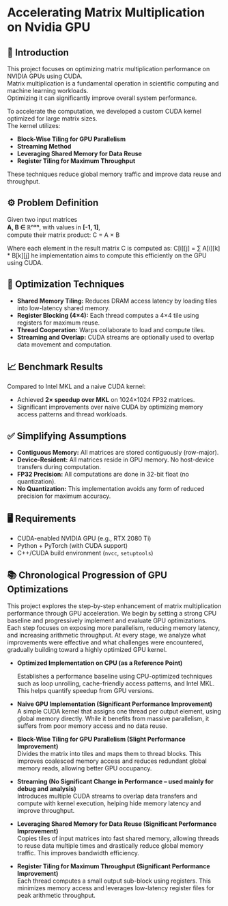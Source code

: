 # Accelerating Matrix Multiplication on Nvidia GPU

## 📌 Introduction

This project focuses on optimizing matrix multiplication performance on NVIDIA GPUs using CUDA.  
Matrix multiplication is a fundamental operation in scientific computing and machine learning workloads.  
Optimizing it can significantly improve overall system performance.

To accelerate the computation, we developed a custom CUDA kernel optimized for large matrix sizes.  
The kernel utilizes:

- **Block-Wise Tiling for GPU Parallelism**  
- **Streaming Method**  
- **Leveraging Shared Memory for Data Reuse**
- **Register Tiling for Maximum Throughput**

These techniques reduce global memory traffic and improve data reuse and throughput.

## ⚙️ Problem Definition

Given two input matrices  
**A, B ∈ ℝⁿˣⁿ**, with values in **[-1, 1]**,  
compute their matrix product: C = A × B

Where each element in the result matrix C is computed as: C[i][j] = ∑ A[i][k] * B[k][j]
he implementation aims to compute this efficiently on the GPU using CUDA.

## 🧠 Optimization Techniques

- **Shared Memory Tiling:** Reduces DRAM access latency by loading tiles into low-latency shared memory.
- **Register Blocking (4×4):** Each thread computes a 4×4 tile using registers for maximum reuse.
- **Thread Cooperation:** Warps collaborate to load and compute tiles.
- **Streaming and Overlap:** CUDA streams are optionally used to overlap data movement and computation.

## 📈 Benchmark Results

Compared to Intel MKL and a naive CUDA kernel:

- Achieved **2× speedup over MKL** on 1024×1024 FP32 matrices.
- Significant improvements over naive CUDA by optimizing memory access patterns and thread workloads.

## ✅ Simplifying Assumptions

- **Contiguous Memory:** All matrices are stored contiguously (row-major).
- **Device-Resident:** All matrices reside in GPU memory. No host-device transfers during computation.
- **FP32 Precision:** All computations are done in 32-bit float (no quantization).
- **No Quantization:** This implementation avoids any form of reduced precision for maximum accuracy.

## 🖥️ Requirements

- CUDA-enabled NVIDIA GPU (e.g., RTX 2080 Ti)
- Python + PyTorch (with CUDA support)
- C++/CUDA build environment (`nvcc`, `setuptools`)

## 📚 Chronological Progression of GPU Optimizations

This project explores the step-by-step enhancement of matrix multiplication performance through GPU acceleration. We begin by setting a strong CPU baseline and progressively implement and evaluate GPU optimizations. Each step focuses on exposing more parallelism, reducing memory latency, and increasing arithmetic throughput. At every stage, we analyze what improvements were effective and what challenges were encountered, gradually building toward a highly optimized GPU kernel.

- **Optimized Implementation on CPU (as a Reference Point)**
  
  Establishes a performance baseline using CPU-optimized techniques such as loop unrolling, cache-friendly access patterns, and Intel MKL. This helps quantify speedup from GPU versions.

- **Naive GPU Implementation (Significant Performance Improvement)**  
  A simple CUDA kernel that assigns one thread per output element, using global memory directly. While it benefits from massive parallelism, it suffers from poor memory access and no data reuse.

- **Block-Wise Tiling for GPU Parallelism (Slight Performance Improvement)**  
  Divides the matrix into tiles and maps them to thread blocks. This improves coalesced memory access and reduces redundant global memory reads, allowing better GPU occupancy.

- **Streaming (No Significant Change in Performance – used mainly for debug and analysis)**  
  Introduces multiple CUDA streams to overlap data transfers and compute with kernel execution, helping hide memory latency and improve throughput.

- **Leveraging Shared Memory for Data Reuse (Significant Performance Improvement)**  
  Copies tiles of input matrices into fast shared memory, allowing threads to reuse data multiple times and drastically reduce global memory traffic. This improves bandwidth efficiency.

- **Register Tiling for Maximum Throughput (Significant Performance Improvement)**  
  Each thread computes a small output sub-block using registers. This minimizes memory access and leverages low-latency register files for peak arithmetic throughput.

